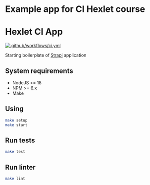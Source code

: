# Example app for CI Hexlet course
# Hexlet CI App
[![.github/workflows/ci.yml](https://github.com/V1sandes/hexlet-ci-app/actions/workflows/ci.yml/badge.svg)](https://github.com/V1sandes/hexlet-ci-app/actions/workflows/ci.yml)

Starting boilerplate of [Strapi](https://strapi.io/) application

## System requirements

* NodeJS >= 18
* NPM >= 6.x
* Make

## Using

```sh
make setup
make start
```

## Run tests

```sh
make test
```

## Run linter

```sh
make lint
```
